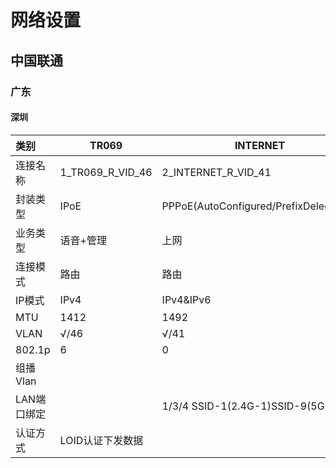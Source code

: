 # 网络设置

## 中国联通

### 广东

#### 深圳

| 类别        | TR069            | INTERNET                               | Other           | VOIP |
| :---------- | ---------------- | -------------------------------------- | --------------- | ---- |
| 连接名称    | 1_TR069_R_VID_46 | 2_INTERNET_R_VID_41                    | 3_IPTV_B_VID_45 |      |
| 封装类型    | IPoE             | PPPoE(AutoConfigured/PrefixDelegation) | Bridge          |      |
| 业务类型    | 语音+管理        | 上网                                   | 其他            |      |
| 连接模式    | 路由             | 路由                                   | 桥接            |      |
| IP模式      | IPv4             | IPv4&IPv6                              | IPv4&IPv6       |      |
| MTU         | 1412             | 1492                                   | 1492            |      |
| VLAN        | √/46             | √/41                                   | √/45            |      |
| 802.1p      | 6                | 0                                      | 4               |      |
| 组播Vlan    |                  |                                        | 99              |      |
| LAN端口绑定 |                  | 1/3/4  SSID-1(2.4G-1)SSID-9(5G-1)      |                 |      |
| 认证方式    | LOID认证下发数据 |                                        |                 |      |

